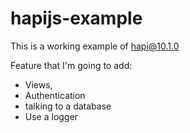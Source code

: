 # hapijs-example


This is a working example of hapi@10.1.0

Feature that I'm going to add:

- Views,
- Authentication
- talking to a database
- Use a logger
